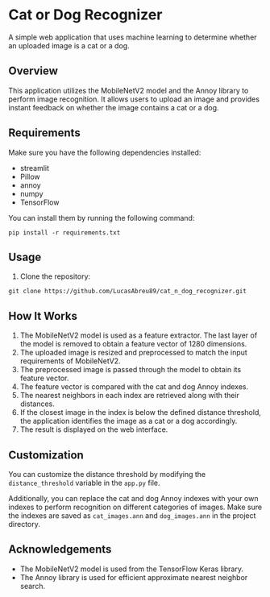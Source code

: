 # Cat or Dog Recognizer

A simple web application that uses machine learning to determine whether an uploaded image is a cat or a dog.

## Overview

This application utilizes the MobileNetV2 model and the Annoy library to perform image recognition. It allows users to upload an image and provides instant feedback on whether the image contains a cat or a dog.

## Requirements

Make sure you have the following dependencies installed:

- streamlit
- Pillow
- annoy
- numpy
- TensorFlow

You can install them by running the following command:

```shell
pip install -r requirements.txt
```

## Usage

1. Clone the repository:

```shell
git clone https://github.com/LucasAbreu89/cat_n_dog_recognizer.git
```

## How It Works

1. The MobileNetV2 model is used as a feature extractor. The last layer of the model is removed to obtain a feature vector of 1280 dimensions.
2. The uploaded image is resized and preprocessed to match the input requirements of MobileNetV2.
3. The preprocessed image is passed through the model to obtain its feature vector.
4. The feature vector is compared with the cat and dog Annoy indexes.
5. The nearest neighbors in each index are retrieved along with their distances.
6. If the closest image in the index is below the defined distance threshold, the application identifies the image as a cat or a dog accordingly.
7. The result is displayed on the web interface.

## Customization

You can customize the distance threshold by modifying the `distance_threshold` variable in the `app.py` file.

Additionally, you can replace the cat and dog Annoy indexes with your own indexes to perform recognition on different categories of images. Make sure the indexes are saved as `cat_images.ann` and `dog_images.ann` in the project directory.

## Acknowledgements

- The MobileNetV2 model is used from the TensorFlow Keras library.
- The Annoy library is used for efficient approximate nearest neighbor search.
